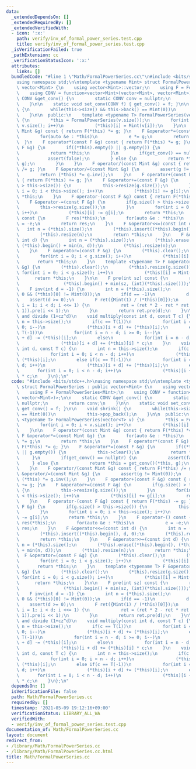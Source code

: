 ```yaml
---
data:
  _extendedDependsOn: []
  _extendedRequiredBy: []
  _extendedVerifiedWith:
  - icon: ':x:'
    path: verify/inv_of_formal_power_series.test.cpp
    title: verify/inv_of_formal_power_series.test.cpp
  _isVerificationFailed: true
  _pathExtension: cc
  _verificationStatusIcon: ':x:'
  attributes:
    links: []
  bundledCode: "#line 1 \"Math/FormalPowerSeries.cc\"\n#include <bits/stdc++.h>\n\
    using namespace std;\n\ntemplate <typename Mint> struct FormalPowerSeries : public\
    \ vector<Mint> {\n    using vector<Mint>::vector;\n    using F = FormalPowerSeries<Mint>;\n\
    \    using CONV = function<vector<Mint>(vector<Mint>, vector<Mint>)>;\n\n    static\
    \ CONV &get_conv() {\n        static CONV conv = nullptr;\n        return conv;\n\
    \    }\n\n    static void set_conv(CONV f) { get_conv() = f; }\n\n    void shrink()\
    \ {\n        while(this->size() && this->back() == Mint(0))\n            this->pop_back();\n\
    \    }\n\n  public:\n    template <typename T> FormalPowerSeries(vector<T> v)\
    \ {\n        *this = FormalPowerSeries(v.size());\n        for(int i = 0; i <\
    \ v.size(); i++)\n            (*this)[i] = Mint(v[i]);\n    }\n\n    F operator*(const\
    \ Mint &g) const { return F(*this) *= g; }\n    F &operator*=(const Mint &g) {\n\
    \        for(auto &e : *this)\n            e *= g;\n        return *this;\n  \
    \  }\n    F operator*(const F &g) const { return F(*this) *= g; }\n    F &operator*=(const\
    \ F &g) {\n        if((*this).empty() || g.empty()) {\n            this->clear();\n\
    \            return *this;\n        }\n        if(get_conv() == nullptr) {\n \
    \           assert(false);\n        } else {\n            return *this = get_conv()(*this,\
    \ g);\n        }\n    }\n    F operator/(const Mint &g) const { return F(*this)\
    \ /= g; }\n    F &operator/=(const Mint &g) {\n        assert(g != Mint(0));\n\
    \        return (*this) *= g.inv();\n    }\n    F operator+(const F &g) const\
    \ { return F(*this) += g; }\n    F &operator+=(const F &g) {\n        if(g.size()\
    \ > this->size()) {\n            this->resize(g.size());\n        }\n        for(int\
    \ i = 0; i < this->size(); i++)\n            (*this)[i] += g[i];\n        return\
    \ *this;\n    }\n    F operator-(const F &g) const { return F(*this) -= g; }\n\
    \    F &operator-=(const F &g) {\n        if(g.size() > this->size()) {\n    \
    \        this->resize(g.size());\n        }\n        for(int i = 0; i < this->size();\
    \ i++)\n            (*this)[i] -= g[i];\n        return *this;\n    }\n    F operator-()\
    \ const {\n        F res(*this);\n        for(auto &e : *this)\n            e\
    \ = -e;\n        return res;\n    }\n    F &operator<<=(const int d) {\n     \
    \   int n = (*this).size();\n        (*this).insert((*this).begin(), d, 0);\n\
    \        (*this).resize(n);\n        return *this;\n    }\n    F &operator>>=(const\
    \ int d) {\n        int n = (*this).size();\n        (*this).erase((*this).begin(),\
    \ (*this).begin() + min(n, d));\n        (*this).resize(n);\n        return *this;\n\
    \    }\n    F &operator=(const F &g) {\n        (*this).clear();\n        (*this).resize(g.size());\n\
    \        for(int i = 0; i < g.size(); i++)\n            (*this)[i] = g[i];\n \
    \       return *this;\n    }\n    template <typename T> F &operator=(const vector<T>\
    \ &g) {\n        (*this).clear();\n        (*this).resize(g.size());\n       \
    \ for(int i = 0; i < g.size(); i++)\n            (*this)[i] = Mint(g[i]);\n  \
    \      return *this;\n    }\n\n    F pre(int sz) const {\n        return F((*this).begin(),\n\
    \                 (*this).begin() + min(sz, (int)(*this).size()));\n    }\n\n\
    \    F inv(int d = -1) {\n        int n = (*this).size();\n        assert(n !=\
    \ 0 && (*this)[0] != Mint(0));\n        if(d == -1)\n            d = n;\n    \
    \    assert(d >= 0);\n        F ret({Mint(1) / (*this)[0]});\n        for(int\
    \ i = 1; i < d; i <<= 1) {\n            ret = (ret * 2 - ret * ret * pre(i <<\
    \ 1)).pre(i << 1);\n        }\n        return ret.pre(d);\n    }\n\n    // multiply\
    \ and divide (1+cz^d)\n    void multiply(const int d, const T c) {\n        int\
    \ n = this->size();\n        if(c == T(1))\n            for(int i = n - d; i >=\
    \ 0; i--)\n                (*this)[i + d] += (*this)[i];\n        else if(c ==\
    \ T(-1))\n            for(int i = n - d; i >= 0; i--)\n                (*this)[i\
    \ + d] -= (*this)[i];\n        else\n            for(int i = n - d; i >= 0; i--)\n\
    \                (*this)[i + d] += (*this)[i] * c;\n    }\n    void divide(const\
    \ int d, const T c) {\n        int n = this->size();\n        if(c == T(1))\n\
    \            for(int i = 0; i < n - d; i++)\n                (*this)[i + d] -=\
    \ (*this)[i];\n        else if(c == T(-1))\n            for(int i = 0; i < n -\
    \ d; i++)\n                (*this)[i + d] += (*this)[i];\n        else\n     \
    \       for(int i = 0; i < n - d; i++)\n                (*this)[i + d] -= (*this)[i]\
    \ * c;\n    }\n};\n"
  code: "#include <bits/stdc++.h>\nusing namespace std;\n\ntemplate <typename Mint>\
    \ struct FormalPowerSeries : public vector<Mint> {\n    using vector<Mint>::vector;\n\
    \    using F = FormalPowerSeries<Mint>;\n    using CONV = function<vector<Mint>(vector<Mint>,\
    \ vector<Mint>)>;\n\n    static CONV &get_conv() {\n        static CONV conv =\
    \ nullptr;\n        return conv;\n    }\n\n    static void set_conv(CONV f) {\
    \ get_conv() = f; }\n\n    void shrink() {\n        while(this->size() && this->back()\
    \ == Mint(0))\n            this->pop_back();\n    }\n\n  public:\n    template\
    \ <typename T> FormalPowerSeries(vector<T> v) {\n        *this = FormalPowerSeries(v.size());\n\
    \        for(int i = 0; i < v.size(); i++)\n            (*this)[i] = Mint(v[i]);\n\
    \    }\n\n    F operator*(const Mint &g) const { return F(*this) *= g; }\n   \
    \ F &operator*=(const Mint &g) {\n        for(auto &e : *this)\n            e\
    \ *= g;\n        return *this;\n    }\n    F operator*(const F &g) const { return\
    \ F(*this) *= g; }\n    F &operator*=(const F &g) {\n        if((*this).empty()\
    \ || g.empty()) {\n            this->clear();\n            return *this;\n   \
    \     }\n        if(get_conv() == nullptr) {\n            assert(false);\n   \
    \     } else {\n            return *this = get_conv()(*this, g);\n        }\n\
    \    }\n    F operator/(const Mint &g) const { return F(*this) /= g; }\n    F\
    \ &operator/=(const Mint &g) {\n        assert(g != Mint(0));\n        return\
    \ (*this) *= g.inv();\n    }\n    F operator+(const F &g) const { return F(*this)\
    \ += g; }\n    F &operator+=(const F &g) {\n        if(g.size() > this->size())\
    \ {\n            this->resize(g.size());\n        }\n        for(int i = 0; i\
    \ < this->size(); i++)\n            (*this)[i] += g[i];\n        return *this;\n\
    \    }\n    F operator-(const F &g) const { return F(*this) -= g; }\n    F &operator-=(const\
    \ F &g) {\n        if(g.size() > this->size()) {\n            this->resize(g.size());\n\
    \        }\n        for(int i = 0; i < this->size(); i++)\n            (*this)[i]\
    \ -= g[i];\n        return *this;\n    }\n    F operator-() const {\n        F\
    \ res(*this);\n        for(auto &e : *this)\n            e = -e;\n        return\
    \ res;\n    }\n    F &operator<<=(const int d) {\n        int n = (*this).size();\n\
    \        (*this).insert((*this).begin(), d, 0);\n        (*this).resize(n);\n\
    \        return *this;\n    }\n    F &operator>>=(const int d) {\n        int\
    \ n = (*this).size();\n        (*this).erase((*this).begin(), (*this).begin()\
    \ + min(n, d));\n        (*this).resize(n);\n        return *this;\n    }\n  \
    \  F &operator=(const F &g) {\n        (*this).clear();\n        (*this).resize(g.size());\n\
    \        for(int i = 0; i < g.size(); i++)\n            (*this)[i] = g[i];\n \
    \       return *this;\n    }\n    template <typename T> F &operator=(const vector<T>\
    \ &g) {\n        (*this).clear();\n        (*this).resize(g.size());\n       \
    \ for(int i = 0; i < g.size(); i++)\n            (*this)[i] = Mint(g[i]);\n  \
    \      return *this;\n    }\n\n    F pre(int sz) const {\n        return F((*this).begin(),\n\
    \                 (*this).begin() + min(sz, (int)(*this).size()));\n    }\n\n\
    \    F inv(int d = -1) {\n        int n = (*this).size();\n        assert(n !=\
    \ 0 && (*this)[0] != Mint(0));\n        if(d == -1)\n            d = n;\n    \
    \    assert(d >= 0);\n        F ret({Mint(1) / (*this)[0]});\n        for(int\
    \ i = 1; i < d; i <<= 1) {\n            ret = (ret * 2 - ret * ret * pre(i <<\
    \ 1)).pre(i << 1);\n        }\n        return ret.pre(d);\n    }\n\n    // multiply\
    \ and divide (1+cz^d)\n    void multiply(const int d, const T c) {\n        int\
    \ n = this->size();\n        if(c == T(1))\n            for(int i = n - d; i >=\
    \ 0; i--)\n                (*this)[i + d] += (*this)[i];\n        else if(c ==\
    \ T(-1))\n            for(int i = n - d; i >= 0; i--)\n                (*this)[i\
    \ + d] -= (*this)[i];\n        else\n            for(int i = n - d; i >= 0; i--)\n\
    \                (*this)[i + d] += (*this)[i] * c;\n    }\n    void divide(const\
    \ int d, const T c) {\n        int n = this->size();\n        if(c == T(1))\n\
    \            for(int i = 0; i < n - d; i++)\n                (*this)[i + d] -=\
    \ (*this)[i];\n        else if(c == T(-1))\n            for(int i = 0; i < n -\
    \ d; i++)\n                (*this)[i + d] += (*this)[i];\n        else\n     \
    \       for(int i = 0; i < n - d; i++)\n                (*this)[i + d] -= (*this)[i]\
    \ * c;\n    }\n};\n"
  dependsOn: []
  isVerificationFile: false
  path: Math/FormalPowerSeries.cc
  requiredBy: []
  timestamp: '2021-05-09 19:12:16+09:00'
  verificationStatus: LIBRARY_ALL_WA
  verifiedWith:
  - verify/inv_of_formal_power_series.test.cpp
documentation_of: Math/FormalPowerSeries.cc
layout: document
redirect_from:
- /library/Math/FormalPowerSeries.cc
- /library/Math/FormalPowerSeries.cc.html
title: Math/FormalPowerSeries.cc
---
```


